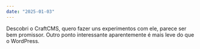 ```yaml
---
date: "2025-01-03"
---
```


Descobri o CraftCMS, quero fazer uns experimentos com ele, parece ser bem promissor. Outro ponto interessante aparentemente é mais leve do que o WordPress.
